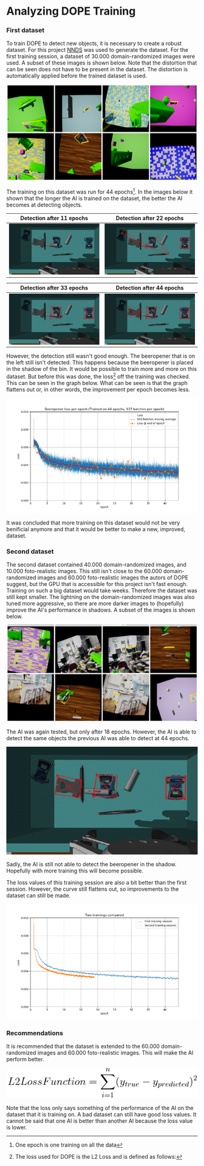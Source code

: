# Analyzing DOPE Training
### First dataset
To train DOPE to detect new objects, it is necessary to create a robust dataset. For this project [NNDS](NNDS%20Tutorial.md) was used to generate the dataset. For the first training session, a dataset of 30.000 domain-randomized images were used. A subset of these images is shown below. Note that the distortion that can be seen does not have to be present in the dataset. The distortion is automatically applied before the trained dataset is used.

![1st training set](resources/DOPE/1st_dataset_subset.png)

The training on this dataset was run for 44 epochs[^1]. In the images below it shown that the longer the AI is trained on the dataset, the better the AI becomes at detecting objects.

| Detection after 11 epochs | Detection after 22 epochs |
| --- | --- |
| ![Epoch 11](resources/DOPE/beeropener_epoch_11.jpeg) | ![Epoch 22](resources/DOPE/beeropener_epoch_22.jpeg) |

| Detection after 33 epochs | Detection after 44 epochs |
| --- | --- |
| ![Epoch 33](resources/DOPE/beeropener_epoch_33.jpeg) | ![Epoch 44](resources/DOPE/beeropener_epoch_44.jpeg) |

However, the detection still wasn't good enough. The beeropener that is on the left still isn't detected. This happens because the beeropener is placed in the shadow of the bin. It would be possible to train more and more on this dataset. But before this was done, the loss[^2] off the training was checked. This can be seen in the graph below. What can be seen is that the graph flattens out or, in other words, the improvement per epoch becomes less.

![1st training plot](resources/DOPE/1st_beeropener_loss_per_batch.png)

It was concluded that more training on this dataset would not be very benificial anymore and that it would be better to make a new, improved, dataset.

### Second dataset
The second dataset contained 40.000 domain-randomized images, and 10.000 foto-realistic images. This still isn't close to the 60.000 domain-randomized images and 60.000 foto-realistic images the autors of DOPE suggest, but the GPU that is accessible for this project isn't fast enough. Training on such a big dataset would take weeks. Therefore the dataset was still kept smaller. The lightning on the domain-randomized images was also tuned more aggressive, so there are more darker images to (hopefully) improve the AI's performance in shadows. A subset of the images is shown below.

![2nd training set](resources/DOPE/2nd_dataset_subset.png)

The AI was again tested, but only after 18 epochs. However, the AI is able to detect the same objects the previous AI was able to detect at 44 epochs.

![Epoch 18, 2nd training](resources/DOPE/beeropener_epoch_18_2nd.jpeg)

Sadly, the AI is still not able to detect the beeropener in the shadow. Hopefully with more training this will become possible. 

The loss values of this training session are also a bit better than the first session. However, the curve still flattens out, so improvements to the dataset can still be made.

![1st and 2nd dataset](resources/DOPE/beeropener_sessions.png)

### Recommendations
It is recommended that the dataset is extended to the 60.000 domain-randomized images and 60.000 foto-realistic images. This will make the AI perform better.


[^1]: One epoch is one training on all the data

[^2]: The loss used for DOPE is the L2 Loss and is defined as follows:

![L2 Loss function](resources/DOPE/l2_loss_function.png)

Note that the loss only says something of the performance of the AI on the dataset that it is training on. A bad dataset can still have good loss values. It cannot be said that one AI is better than another AI because the loss value is lower.
